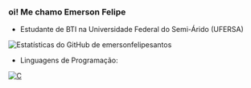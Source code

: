### oi! Me chamo Emerson Felipe 

-  Estudante de BTI na Universidade Federal do Semi-Árido (UFERSA)

![Estatísticas do GitHub de emersonfelipesantos](https://github-readme-stats.vercel.app/api?username=emersonfelipesantos&show_icons=true&hide=contribs,prs&cache_seconds=86400&theme=prussian)

- Linguagens de Programação:

[![C](https://img.shields.io/badge/C-00599C?style=for-the-badge&logo=c&logoColor=white)](https://pt.wikipedia.org/wiki/C_(linguagem_de_programa%C3%A7%C3%A3o))
